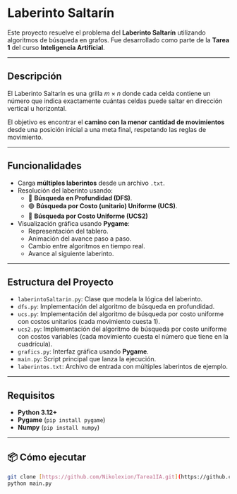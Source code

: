 # Laberinto Saltarín

Este proyecto resuelve el problema del **Laberinto Saltarín** utilizando algoritmos de búsqueda en grafos. Fue desarrollado como parte de la **Tarea 1** del curso **Inteligencia Artificial**.

---

## Descripción

El Laberinto Saltarín es una grilla $m \times n$ donde cada celda contiene un número que indica exactamente cuántas celdas puede saltar en dirección vertical u horizontal.

El objetivo es encontrar el **camino con la menor cantidad de movimientos** desde una posición inicial a una meta final, respetando las reglas de movimiento.

---

## Funcionalidades

- Carga **múltiples laberintos** desde un archivo `.txt`.
- Resolución del laberinto usando:
  - 🔵 **Búsqueda en Profundidad (DFS)**.
  - 🟢 **Búsqueda por Costo (unitario) Uniforme (UCS)**.
  - 🔴 **Búsqueda por Costo Uniforme (UCS2)**
- Visualización gráfica usando **Pygame**:
  - Representación del tablero.
  - Animación del avance paso a paso.
  - Cambio entre algoritmos en tiempo real.
  - Avance al siguiente laberinto.

---

## Estructura del Proyecto

- `laberintoSaltarin.py`: Clase que modela la lógica del laberinto.
- `dfs.py`: Implementación del algoritmo de búsqueda en profundidad.
- `ucs.py`: Implementación del algoritmo de búsqueda por costo uniforme con costos unitarios (cada movimiento cuesta 1).
- `ucs2.py`: Implementación del algoritmo de búsqueda por costo uniforme con costos variables (cada movimiento cuesta el número que tiene en la cuadrícula).
- `grafics.py`: Interfaz gráfica usando **Pygame**.
- `main.py`: Script principal que lanza la ejecución.
- `laberintos.txt`: Archivo de entrada con múltiples laberintos de ejemplo.

---

## Requisitos

- **Python 3.12+**
- **Pygame** (`pip install pygame`)
- **Numpy** (`pip install numpy`)

---

## 📦 Cómo ejecutar

```bash
git clone [https://github.com/Nikolexion/Tarea1IA.git](https://github.com/Nikolexion/Tarea1IA.git)
python main.py
